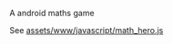 A android maths game

See [assets/www/javascript/math_hero.js](https://github.com/dougdroper/MathHeroAndroid/blob/master/assets/www/javascript/math_hero.js)